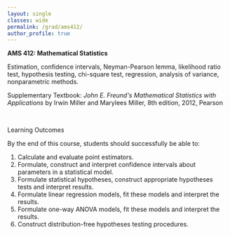 ```yaml
---
layout: single
classes: wide
permalink: /grad/ams412/
author_profile: true
---
```


**AMS 412: Mathematical Statistics**

Estimation, confidence intervals, Neyman-Pearson lemma, likelihood ratio test, hypothesis testing, chi-square test, regression, analysis of variance, nonparametric methods.

Supplementary Textbook: *John E. Freund's Mathematical Statistics with Applications* by Irwin Miller and Marylees Miller, 8th edition, 2012, Pearson
 
<br/>

Learning Outcomes

By the end of this course, students should successfully be able to:
1. Calculate and evaluate point estimators.
2. Formulate, construct and interpret confidence intervals about parameters in a statistical model.
3. Formulate statistical hypotheses, construct appropriate hypotheses tests and interpret results.
4. Formulate linear regression models, fit these models and interpret the results.
5. Formulate one-way ANOVA models, fit these models and interpret the results.
6. Construct distribution-free hypotheses testing procedures.
